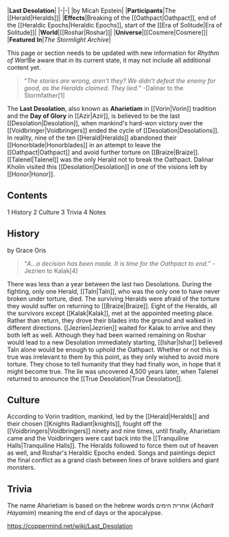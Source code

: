|**Last Desolation**|
|-|-|
|by Micah Epstein|
|**Participants**|The [[Herald\|Heralds]]|
|**Effects**|Breaking of the [[Oathpact\|Oathpact]], end of the [[Heraldic Epochs\|Heraldic Epochs]], start of the [[Era of Solitude\|Era of Solitude]]|
|**World**|[[Roshar\|Roshar]]|
|**Universe**|[[Cosmere\|Cosmere]]|
|**Featured In**|*The Stormlight Archive*|

This page or section needs to be updated with new information for *Rhythm of War*!Be aware that in its current state, it may not include all additional content yet.

>“*The stories are wrong, aren’t they? We didn’t defeat the enemy for good, as the Heralds claimed. They lied.*”
\-Dalinar to the Stormfather[1]


The **Last Desolation**, also known as **Aharietiam** in [[Vorin\|Vorin]] tradition and the **Day of Glory** in [[Azir\|Azir]], is believed to be the last [[Desolation\|Desolation]], when mankind's hard-won victory over the [[Voidbringer\|Voidbringers]] ended the cycle of [[Desolation\|Desolations]]. In reality, nine of the ten [[Herald\|Heralds]] abandoned their [[Honorblade\|Honorblades]] in an attempt to leave the [[Oathpact\|Oathpact]] and avoid further torture on [[Braize\|Braize]]. [[Talenel\|Talenel]] was the only Herald not to break the Oathpact. Dalinar Kholin visited this [[Desolation\|Desolation]] in one of the visions left by [[Honor\|Honor]].

## Contents

1 History
2 Culture
3 Trivia
4 Notes


## History
 by  Grace Oris 
>“*A…a decision has been made. It is time for the Oathpact to end.*”
\-Jezrien to Kalak[4]


There was less than a year between the last two Desolations.
During the fighting, only one Herald, [[Taln\|Taln]], who was the only one to have never broken under torture, died. The surviving Heralds were afraid of the torture they would suffer on returning to [[Braize\|Braize]]. Eight of the Heralds, all the survivors except [[Kalak\|Kalak]], met at the appointed meeting place. Rather than return, they drove their blades into the ground and walked in different directions. [[Jezrien\|Jezrien]] waited for Kalak to arrive and they both left as well. Although they had been warned remaining on Roshar would lead to a new Desolation immediately starting, [[Ishar\|Ishar]] believed Taln alone would be enough to uphold the Oathpact. Whether or not this is true was irrelevant to them by this point, as they only wished to avoid more torture. They chose to tell humanity that they had finally won, in hope that it might become true. 
The lie was uncovered 4,500 years later, when Talenel returned to announce the [[True Desolation\|True Desolation]].

## Culture
According to Vorin tradition, mankind, led by the [[Herald\|Heralds]] and their chosen [[Knights Radiant\|knights]], fought off the [[Voidbringers\|Voidbringers]] ninety and nine times, until finally, Aharietiam came and the Voidbringers were cast back into the [[Tranquiline Halls\|Tranquiline Halls]]. The Heralds followed to force them out of heaven as well, and Roshar's Heraldic Epochs ended. Songs and paintings depict the final conflict as a grand clash between lines of brave soldiers and giant monsters.

## Trivia
The name Aharietiam is based on the hebrew words אחרית הימים (*Acharit Hayamim*) meaning the end of days or the apocalypse.


https://coppermind.net/wiki/Last_Desolation